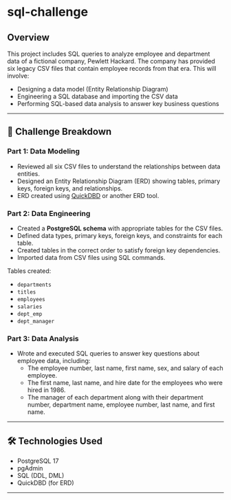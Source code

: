 # sql-challenge

## Overview
This project includes SQL queries to analyze employee and department data of a fictional company, Pewlett Hackard. The company has provided six legacy CSV files that contain employee records from that era.
This will involve:

- Designing a data model (Entity Relationship Diagram)
- Engineering a SQL database and importing the CSV data
- Performing SQL-based data analysis to answer key business questions

---
## 🧠 Challenge Breakdown

### Part 1: Data Modeling

- Reviewed all six CSV files to understand the relationships between data entities.
- Designed an Entity Relationship Diagram (ERD) showing tables, primary keys, foreign keys, and relationships.
- ERD created using [QuickDBD](https://www.quickdatabasediagrams.com/) or another ERD tool.

### Part 2: Data Engineering

- Created a **PostgreSQL schema** with appropriate tables for the CSV files.
- Defined data types, primary keys, foreign keys, and constraints for each table.
- Created tables in the correct order to satisfy foreign key dependencies.
- Imported data from CSV files using SQL commands.

Tables created:
- `departments`
- `titles`
- `employees`
- `salaries`
- `dept_emp`
- `dept_manager`

### Part 3: Data Analysis

- Wrote and executed SQL queries to answer key questions about employee data, including:
  - The employee number, last name, first name, sex, and salary of each employee.
  - The first name, last name, and hire date for the employees who were hired in 1986.
  - The manager of each department along with their department number, department name, employee number, last name, and first name.

---

## 🛠️ Technologies Used

- PostgreSQL 17
- pgAdmin
- SQL (DDL, DML)
- QuickDBD (for ERD)

---
